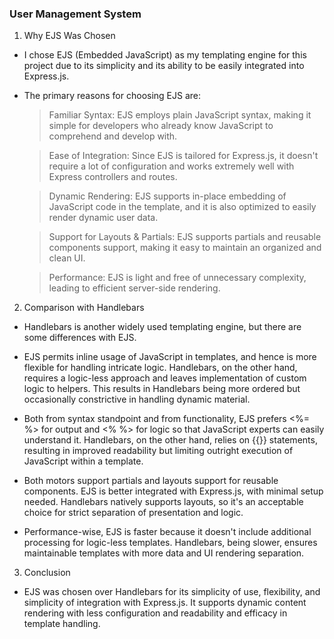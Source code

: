 ### User Management System

1) Why EJS Was Chosen

- I chose EJS (Embedded JavaScript) as my templating engine for this project due to its simplicity and its ability to be easily integrated into Express.js. 
- The primary reasons for choosing EJS are:

    > Familiar Syntax: EJS employs plain JavaScript syntax, making it simple for developers who already know JavaScript to comprehend and develop with.

    > Ease of Integration: Since EJS is tailored for Express.js, it doesn't require a lot of configuration and works extremely well with Express controllers and routes.

    > Dynamic Rendering: EJS supports in-place embedding of JavaScript code in the template, and it is also optimized to easily render dynamic user data.

    > Support for Layouts & Partials: EJS supports partials and reusable components support, making it easy to maintain an organized and clean UI.

    > Performance: EJS is light and free of unnecessary complexity, leading to efficient server-side rendering.

2) Comparison with Handlebars

- Handlebars is another widely used templating engine, but there are some differences with EJS.

- EJS permits inline usage of JavaScript in templates, and hence is more flexible for handling intricate logic. Handlebars, on the other hand, requires a logic-less approach and leaves implementation of custom logic to helpers. This results in Handlebars being more ordered but occasionally constrictive in handling dynamic material.

- Both from syntax standpoint and from functionality, EJS prefers <%= %> for output and <% %> for logic so that JavaScript experts can easily understand it. Handlebars, on the other hand, relies on {{}} statements, resulting in improved readability but limiting outright execution of JavaScript within a template.

- Both motors support partials and layouts support for reusable components. EJS is better integrated with Express.js, with minimal setup needed. Handlebars natively supports layouts, so it's an acceptable choice for strict separation of presentation and logic.

- Performance-wise, EJS is faster because it doesn't include additional processing for logic-less templates. Handlebars, being slower, ensures maintainable templates with more data and UI rendering separation.

3) Conclusion

- EJS was chosen over Handlebars for its simplicity of use, flexibility, and simplicity of integration with Express.js. It supports dynamic content rendering with less configuration and readability and efficacy in template handling.